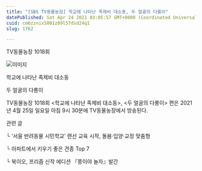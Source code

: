 ```yaml
---
title: "[SBS TV동물농장] 학교에 나타난 족제비 대소동, 두 얼굴의 다롱이"
datePublished: Sat Apr 24 2021 03:05:57 GMT+0000 (Coordinated Universal Time)
cuid: cm6zznix5001z09l57dsd24q1
slug: 1762

---
```



TV동물농장 1018회

![이미지](https://cdn.hashnode.com/res/hashnode/image/upload/v1739248502605/01b00157-8abc-4046-ab7d-8866356b0b09.png)

학교에 나타난 족제비 대소동

두 얼굴의 다롱이

TV동물농장 1018회 <학교에 나타난 족제비 대소동>, <두 얼굴의 다롱이> 편은 2021년 4월 25일 일요일 아침 9시 30분에 TV동물농장에서 방송된다.

관련 글

└ ‘서울 반려동물 시민학교’ 랜선 교육 시작, 돌봄·입양·교정 맞춤형

└ 아파트에서 키우기 좋은 견종 Top 7

└ 북이오, 프리즘 신작 에디션 『쫑이야 놀자』발간